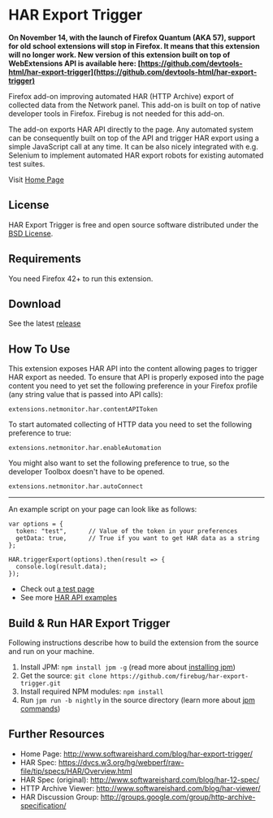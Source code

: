 # HAR Export Trigger

**On November 14, with the launch of Firefox Quantum (AKA 57), support for old school extensions will stop in Firefox. It means that this extension will no longer work.
New version of this extension built on top of WebExtensions API is available here:
[https://github.com/devtools-html/har-export-trigger](https://github.com/devtools-html/har-export-trigger)**

Firefox add-on improving automated HAR (HTTP Archive) export of collected
data from the Network panel. This add-on is built on top of native developer
tools in Firefox. Firebug is not needed for this add-on.

The add-on exports HAR API directly to the page. Any automated system can
be consequently built on top of the API and trigger HAR export using a simple
JavaScript call at any time. It can be also nicely integrated with e.g.
Selenium to implement automated HAR export robots for existing automated test
suites.

Visit [Home Page](http://www.softwareishard.com/blog/har-export-trigger/)

License
-------
HAR Export Trigger is free and open source software distributed under the
[BSD License](https://github.com/firebug/har-export-trigger/blob/master/license.txt).

Requirements
------------
You need Firefox 42+ to run this extension.

Download
--------
See the latest [release](https://github.com/firebug/har-export-trigger/releases)

How To Use
----------
This extension exposes HAR API into the content allowing pages to trigger
HAR export as needed. To ensure that API is properly exposed into the
page content you need to yet set the following preference
in your Firefox profile (any string value that is passed into API calls):

`extensions.netmonitor.har.contentAPIToken`

To start automated collecting of HTTP data you need to set
the following preference to true:

`extensions.netmonitor.har.enableAutomation`

You might also want to set the following preference to true,
so the developer Toolbox doesn't have to be opened.

`extensions.netmonitor.har.autoConnect`

---

An example script on your page can look like as follows:

```
var options = {
  token: "test",      // Value of the token in your preferences
  getData: true,      // True if you want to get HAR data as a string
};

HAR.triggerExport(options).then(result => {
  console.log(result.data);
});
```

* Check out [a test page](http://janodvarko.cz/har/tests/har-export-trigger/har-export-api.html)
* See more [HAR API examples](https://github.com/firebug/har-export-trigger/wiki/Examples)

Build & Run HAR Export Trigger
------------------------------
Following instructions describe how to build the extension
from the source and run on your machine.

1. Install JPM: `npm install jpm -g` (read more about [installing jpm](https://developer.mozilla.org/en-US/Add-ons/SDK/Tools/jpm#Installation))
2. Get the source: `git clone https://github.com/firebug/har-export-trigger.git`
3. Install required NPM modules: `npm install`
4. Run `jpm run -b nightly` in the source directory (learn more about [jpm commands](https://developer.mozilla.org/en-US/Add-ons/SDK/Tools/jpm#Command_reference))

Further Resources
-----------------
* Home Page: http://www.softwareishard.com/blog/har-export-trigger/
* HAR Spec: https://dvcs.w3.org/hg/webperf/raw-file/tip/specs/HAR/Overview.html
* HAR Spec (original): http://www.softwareishard.com/blog/har-12-spec/
* HTTP Archive Viewer: http://www.softwareishard.com/blog/har-viewer/
* HAR Discussion Group: http://groups.google.com/group/http-archive-specification/

